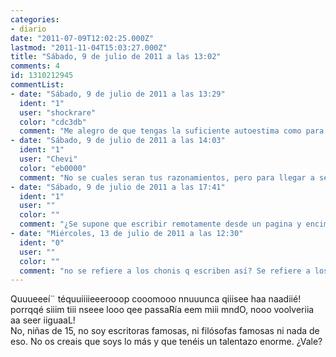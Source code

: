 ```yaml
---
categories:
- diario
date: "2011-07-09T12:02:25.000Z"
lastmod: "2011-11-04T15:03:27.000Z"
title: "Sábado, 9 de julio de 2011 a las 13:02"
comments: 4
id: 1310212945
commentList:
- date: "Sábado, 9 de julio de 2011 a las 13:29"
  ident: "1"
  user: "shockrare"
  color: "cdc3db"
  comment: "Me alegro de que tengas la suficiente autoestima como para considerarte merecedor de juzgarlo ajenamente.  \nDigo yo que mejor expresarse de esa forma que incluso puede carecer de sentimentalismo(a lo mejor mal interpretado) que el sonido hueco de una voz cohibida por lo que puedan pensar de el/ella."
- date: "Sábado, 9 de julio de 2011 a las 14:03"
  ident: "1"
  user: "Chevi"
  color: "eb0000"
  comment: "No se cuales seran tus razonamientos, pero para llegar a ser escritor famoso, o filósofo famoso, se empieza escribiendo y filosofando sin fama ni conocimiento. Como todo el mundo cuando está empezando, a sus 15 años estarán llenas de ilusión, y se sentirán arrolladas por torrentes hormonales de sentimientos, que las empujan a hacer y escribir sobre cosas que a nosotros la experiencia nos enseñó que son ridículas.  \n  \nY sinceramente, estoy seguro de que si tú tienes a alguien especial en tu vida, dirías lo mismo, aunque con otra manera de escribir y de expresarte."
- date: "Sábado, 9 de julio de 2011 a las 17:41"
  ident: "1"
  user: ""
  color: ""
  comment: "¿Se supone que escribir remotamente desde un pagina y encima de forma anonima los va a hacer famosos? A lo mejor solo utilizan esta pagina para recavar opiniones.  \nSolo digo que pongan lo que les de la gana, y si no te parece bien o no te gusta o lo que sea, pues ve directamente a comentar las susodichas entradas. No poner una entrada como tratando de barrer a todas las anteriores."
- date: "Miércoles, 13 de julio de 2011 a las 12:30"
  ident: "0"
  user: ""
  color: ""
  comment: "no se refiere a los chonis q escriben así? Se refiere a los autores del resto de entradas? Xq yo lo habia entendido, dada su primera frase, de ese modo... xDD de todos modos, sois, y no soys, eh? xD"
---
```


Quuueeeí¨ téquuiiiieeerooop cooomooo nnuuunca qiiisee haa naadiié! porrqqé siiim tiii nseee looo qee passaRía eem miii mndO, nooo voolveriia aa seer iiguaaL!  
No, niñas de 15, no soy escritoras famosas, ni filósofas famosas ni nada de eso. No os creais que soys lo más y que tenéis un talentazo enorme. ¿Vale?